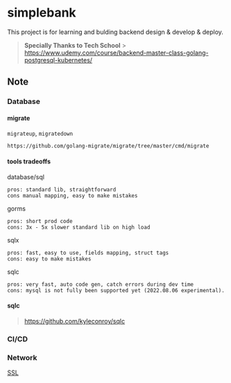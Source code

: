 # simplebank

This project is for learning and bulding backend design & develop & deploy.

> **Specially Thanks to Tech School** > https://www.udemy.com/course/backend-master-class-golang-postgresql-kubernetes/

## Note

### Database

#### migrate

`migrateup`, `migratedown`

```
https://github.com/golang-migrate/migrate/tree/master/cmd/migrate

```

#### tools tradeoffs

database/sql

```
pros: standard lib, straightforward
cons manual mapping, easy to make mistakes
```

gorms

```
pros: short prod code
cons: 3x - 5x slower standard lib on high load

```

sqlx

```
pros: fast, easy to use, fields mapping, struct tags
cons: easy to make mistakes
```

sqlc

```
pros: very fast, auto code gen, catch errors during dev time
cons: mysql is not fully been supported yet (2022.08.06 experimental).
```

#### sqlc

> https://github.com/kyleconroy/sqlc

### CI/CD

### Network

[SSL](https://www.cloudflare.com/learning/ssl/what-is-ssl/)
